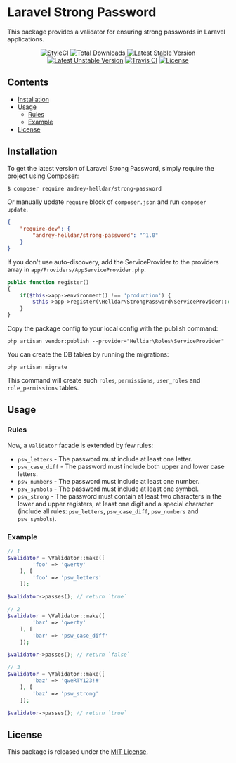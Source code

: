 # Laravel Strong Password

This package provides a validator for ensuring strong passwords in Laravel applications.

<p align="center">
    <a href="https://styleci.io/repos/183436706"><img src="https://styleci.io/repos/183436706/shield" alt="StyleCI" /></a>
    <a href="https://packagist.org/packages/andrey-helldar/strong-password"><img src="https://img.shields.io/packagist/dt/andrey-helldar/strong-password.svg?style=flat-square" alt="Total Downloads" /></a>
    <a href="https://packagist.org/packages/andrey-helldar/strong-password"><img src="https://poser.pugx.org/andrey-helldar/strong-password/v/stable?format=flat-square" alt="Latest Stable Version" /></a>
    <a href="https://packagist.org/packages/andrey-helldar/strong-password"><img src="https://poser.pugx.org/andrey-helldar/strong-password/v/unstable?format=flat-square" alt="Latest Unstable Version" /></a>
    <a href="https://travis-ci.org/andrey-helldar/strong-password"><img src="https://travis-ci.org/andrey-helldar/strong-password.svg?branch=master" alt="Travis CI" /></a>
    <a href="LICENSE"><img src="https://poser.pugx.org/andrey-helldar/strong-password/license?format=flat-square" alt="License" /></a>
</p>


## Contents

* [Installation](#installation)
* [Usage](#usage)
    * [Rules](#rules)
    * [Example](#example)
* [License](#license)


## Installation

To get the latest version of Laravel Strong Password, simply require the project using [Composer](https://getcomposer.org):

```bash
$ composer require andrey-helldar/strong-password
```

Or manually update `require` block of `composer.json` and run `composer update`.

```json
{
    "require-dev": {
        "andrey-helldar/strong-password": "^1.0"
    }
}
```


If you don't use auto-discovery, add the ServiceProvider to the providers array in `app/Providers/AppServiceProvider.php`:

```php
public function register()
{
    if($this->app->environment() !== 'production') {
        $this->app->register(\Helldar\StrongPassword\ServiceProvider::class);
    }
}
```

Copy the package config to your local config with the publish command:
```
php artisan vendor:publish --provider="Helldar\Roles\ServiceProvider"
```

You can create the DB tables by running the migrations:
```
php artisan migrate
```

This command will create such `roles`, `permissions`, `user_roles` and `role_permissions` tables.


## Usage

### Rules

Now, a `Validator` facade is extended by few rules:

 * `psw_letters` - The password must include at least one letter.
 * `psw_case_diff` - The password must include both upper and lower case letters.
 * `psw_numbers` - The password must include at least one number.
 * `psw_symbols` - The password must include at least one symbol.
 * `psw_strong` - The password must contain at least two characters in the lower and upper registers, at least one digit and a special character (include  all rules: `psw_letters`, `psw_case_diff`, `psw_numbers` and `psw_symbols`).


### Example

```php
// 1
$validator = \Validator::make([
        'foo' => 'qwerty'
    ], [
        'foo' => 'psw_letters'
    ]);

$validator->passes(); // return `true`

// 2
$validator = \Validator::make([
        'bar' => 'qwerty'
    ], [
        'bar' => 'psw_case_diff'
    ]);

$validator->passes(); // return `false`

// 3
$validator = \Validator::make([
        'baz' => 'qweRTY123!#'
    ], [
        'baz' => 'psw_strong'
    ]);

$validator->passes(); // return `true`
```


## License

This package is released under the [MIT License](LICENSE).
